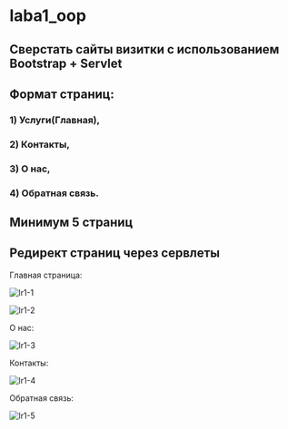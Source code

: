 # laba1_oop
## Сверстать сайты визитки с использованием Bootstrap + Servlet 
## Формат страниц:
### 1) Услуги(Главная),
### 2) Контакты,
### 3) О нас, 
### 4) Обратная связь.
## Минимум 5 страниц
## Редирект страниц через сервлеты

Главная страница:



![lr1-1](https://github.com/VolInok/laba1_oop/assets/124702498/f7ef5da3-93e9-4e68-8ca7-f12a6375588e)




![lr1-2](https://github.com/VolInok/laba1_oop/assets/124702498/c92b8991-dbe5-4385-bcf4-98b8ae6e57a9)




О нас:



![lr1-3](https://github.com/VolInok/laba1_oop/assets/124702498/fe43781e-4523-4994-ace2-a31558d10529)




Контакты:



![lr1-4](https://github.com/VolInok/laba1_oop/assets/124702498/7fdb8a62-5195-492a-b213-e3104f838f40)




Обратная связь:



![lr1-5](https://github.com/VolInok/laba1_oop/assets/124702498/e797d528-8df1-4bdc-b217-fe507449a915)
